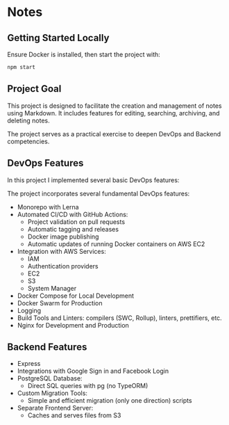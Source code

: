# Notes

## Getting Started Locally

Ensure Docker is installed, then start the project with:

```bash
npm start
```

## Project Goal

This project is designed to facilitate the creation and management of notes using Markdown. It includes features for editing, searching, archiving, and deleting notes.

The project serves as a practical exercise to deepen DevOps and Backend competencies.

## DevOps Features

In this project I implemented several basic DevOps features:

The project incorporates several fundamental DevOps features:

- Monorepo with Lerna
- Automated CI/CD with GitHub Actions:
  - Project validation on pull requests
  - Automatic tagging and releases
  - Docker image publishing
  - Automatic updates of running Docker containers on AWS EC2
- Integration with AWS Services:
  - IAM
  - Authentication providers
  - EC2
  - S3
  - System Manager
- Docker Compose for Local Development
- Docker Swarm for Production
- Logging
- Build Tools and Linters: compilers (SWC, Rollup), linters, prettifiers, etc.
- Nginx for Development and Production

## Backend Features

- Express
- Integrations with Google Sign in and Facebook Login
- PostgreSQL Database:
  - Direct SQL queries with pg (no TypeORM)
- Custom Migration Tools:
  - Simple and efficient migration (only one direction) scripts
- Separate Frontend Server:
  - Caches and serves files from S3
